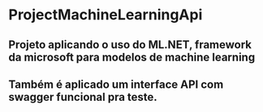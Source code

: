 # ProjectMachineLearningApi

## Projeto aplicando o uso do ML.NET, framework da microsoft para modelos de machine learning
## Também é aplicado um interface API com swagger funcional pra teste.
